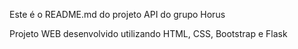 Este é o README.md do projeto API do grupo Horus

Projeto WEB desenvolvido utilizando HTML, CSS, Bootstrap e Flask

